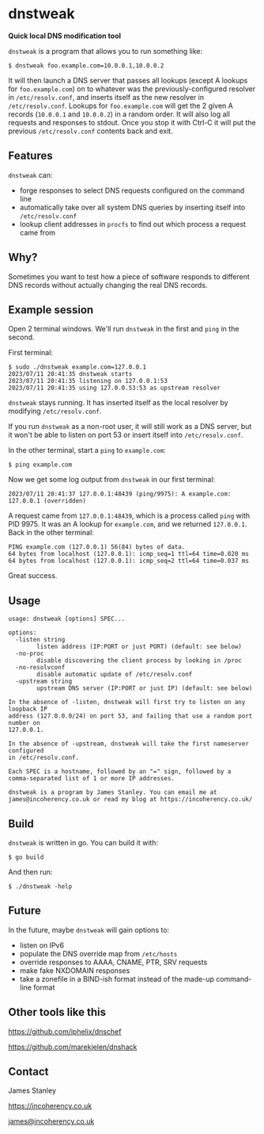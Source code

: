 # dnstweak

**Quick local DNS modification tool**

`dnstweak` is a program that allows you to run something like:

    $ dnstweak foo.example.com=10.0.0.1,10.0.0.2

It will then launch a DNS server that passes all lookups (except A lookups for
`foo.example.com`) on to whatever was the previously-configured resolver in
`/etc/resolv.conf`, and inserts itself as the new resolver in
`/etc/resolv.conf`. Lookups for `foo.example.com` will get the 2 given A records
(`10.0.0.1` and `10.0.0.2`) in a random order. It will also log all requests and
responses to stdout. Once you stop it with Ctrl-C it will put the previous
`/etc/resolv.conf` contents back and exit.

## Features

`dnstweak` can:

 - forge responses to select DNS requests configured on the command line
 - automatically take over all system DNS queries by inserting itself into `/etc/resolv.conf`
 - lookup client addresses in `procfs` to find out which process a request came from

## Why?

Sometimes you want to test how a piece of software responds to different DNS
records without actually changing the real DNS records.

## Example session

Open 2 terminal windows. We'll run `dnstweak` in the first and `ping` in
the second.

First terminal:

    $ sudo ./dnstweak example.com=127.0.0.1
    2023/07/11 20:41:35 dnstweak starts
    2023/07/11 20:41:35 listening on 127.0.0.1:53
    2023/07/11 20:41:35 using 127.0.0.53:53 as upstream resolver

`dnstweak` stays running. It has inserted itself as the local resolver by
modifying `/etc/resolv.conf`.

If you run `dnstweak` as a non-root user, it will still work as a DNS server,
but it won't be able to listen on port 53 or insert itself into `/etc/resolv.conf`.

In the other terminal, start a `ping` to `example.com`:

    $ ping example.com

Now we get some log output from `dnstweak` in our first terminal:

    2023/07/11 20:41:37 127.0.0.1:48439 (ping/9975): A example.com: 127.0.0.1 (overridden)

A request came from `127.0.0.1:48439`, which is a process called `ping` with
PID 9975.
It was an A lookup for `example.com`, and we returned `127.0.0.1`. Back in the other terminal:

    PING example.com (127.0.0.1) 56(84) bytes of data.
    64 bytes from localhost (127.0.0.1): icmp_seq=1 ttl=64 time=0.020 ms
    64 bytes from localhost (127.0.0.1): icmp_seq=2 ttl=64 time=0.037 ms

Great success.

## Usage

    usage: dnstweak [options] SPEC...

    options:
      -listen string
            listen address (IP:PORT or just PORT) (default: see below)
      -no-proc
            disable discovering the client process by looking in /proc
      -no-resolvconf
            disable automatic update of /etc/resolv.conf
      -upstream string
            upstream DNS server (IP:PORT or just IP) (default: see below)

    In the absence of -listen, dnstweak will first try to listen on any loopback IP
    address (127.0.0.0/24) on port 53, and failing that use a random port number on
    127.0.0.1.

    In the absence of -upstream, dnstweak will take the first nameserver configured
    in /etc/resolv.conf.

    Each SPEC is a hostname, followed by an "=" sign, followed by a
    comma-separated list of 1 or more IP addresses.

    dnstweak is a program by James Stanley. You can email me at
    james@incoherency.co.uk or read my blog at https://incoherency.co.uk/

## Build

`dnstweak` is written in go. You can build it with:

    $ go build

And then run:

    $ ./dnstweak -help

## Future

In the future, maybe `dnstweak` will gain options to:

 - listen on IPv6
 - populate the DNS override map from `/etc/hosts`
 - override responses to AAAA, CNAME, PTR, SRV requests
 - make fake NXDOMAIN responses
 - take a zonefile in a BIND-ish format instead of the made-up command-line format

## Other tools like this

https://github.com/iphelix/dnschef

https://github.com/marekjelen/dnshack

## Contact

James Stanley

https://incoherency.co.uk

james@incoherency.co.uk

